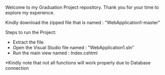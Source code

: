 Welcome to my Graduation Project repository.
Thank you for your time to explore my experience.

Kindly download the zipped file that is named : "WebApplication1-master"

Steps to run the Project:
- Extract the file.
- Open the Visual Studio file named : "WebApplication1.sln"
- Run the main view named : Index.cshtml

*Kindly note that not all functions will work properly due to Database connection
